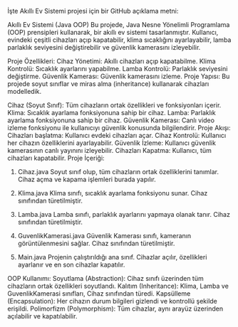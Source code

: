 
İşte Akıllı Ev Sistemi projesi için bir GitHub açıklama metni:

Akıllı Ev Sistemi (Java OOP)
Bu projede, Java Nesne Yönelimli Programlama (OOP) prensipleri kullanarak, bir akıllı ev sistemi tasarlanmıştır. Kullanıcı, evindeki çeşitli cihazları açıp kapatabilir, klima sıcaklığını ayarlayabilir, lamba parlaklık seviyesini değiştirebilir ve güvenlik kamerasını izleyebilir.

Proje Özellikleri:
Cihaz Yönetimi: Akıllı cihazları açıp kapatabilme.
Klima Kontrolü: Sıcaklık ayarlarını yapabilme.
Lamba Kontrolü: Parlaklık seviyesini değiştirme.
Güvenlik Kamerası: Güvenlik kamerasını izleme.
Proje Yapısı:
Bu projede soyut sınıflar ve miras alma (inheritance) kullanarak cihazları modelledik.

Cihaz (Soyut Sınıf): Tüm cihazların ortak özellikleri ve fonksiyonları içerir.
Klima: Sıcaklık ayarlama fonksiyonuna sahip bir cihaz.
Lamba: Parlaklık ayarlama fonksiyonuna sahip bir cihaz.
Güvenlik Kamerası: Canlı video izleme fonksiyonu ile kullanıcıyı güvenlik konusunda bilgilendirir.
Proje Akışı:
Cihazları başlatma: Kullanıcı evdeki cihazları açar.
Cihaz Kontrolü: Kullanıcı her cihazın özelliklerini ayarlayabilir.
Güvenlik İzleme: Kullanıcı güvenlik kamerasının canlı yayınını izleyebilir.
Cihazları Kapatma: Kullanıcı, tüm cihazları kapatabilir.
Proje İçeriği:
1. Cihaz.java
Soyut sınıf olup, tüm cihazların ortak özelliklerini tanımlar. Cihaz açma ve kapama işlemleri burada yapılır.

2. Klima.java
Klima sınıfı, sıcaklık ayarlama fonksiyonu sunar. Cihaz sınıfından türetilmiştir.

3. Lamba.java
Lamba sınıfı, parlaklık ayarlarını yapmaya olanak tanır. Cihaz sınıfından türetilmiştir.

4. GuvenlikKamerasi.java
Güvenlik Kamerası sınıfı, kameranın görüntülenmesini sağlar. Cihaz sınıfından türetilmiştir.

5. Main.java
Projenin çalıştırıldığı ana sınıf. Cihazlar açılır, özellikleri ayarlanır ve en son cihazlar kapatılır.

OOP Kullanımı:
Soyutlama (Abstraction): Cihaz sınıfı üzerinden tüm cihazların ortak özellikleri soyutlandı.
Kalıtım (Inheritance): Klima, Lamba ve GuvenlikKamerasi sınıfları, Cihaz sınıfından türedi.
Kapsülleme (Encapsulation): Her cihazın durum bilgileri gizlendi ve kontrollü şekilde erişildi.
Polimorfizm (Polymorphism): Tüm cihazlar, aynı arayüz üzerinden açılabilir ve kapatılabilir.
